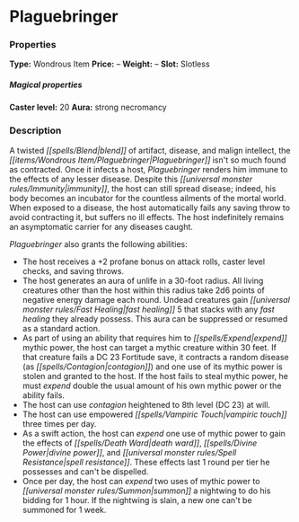 ﻿---
Title: "Plaguebringer"
Type: "Wondrous Item"
Price: "–"
Weight: "–"
Slot: "Slotless"
Caster level: "20"
Aura: "strong necromancy"
Description: |
  "A twisted blend of artifact, disease, and malign intellect, the _Plaguebringer_ isn't so much found as contracted. Once it infects a host, _Plaguebringer_ renders him immune to the effects of any lesser disease. Despite this immunity, the host can still spread disease; indeed, his body becomes an incubator for the countless ailments of the mortal world. When exposed to a disease, the host automatically fails any saving throw to avoid contracting it, but suffers no ill effects. The host indefinitely remains an asymptomatic carrier for any diseases caught.
  _Plaguebringer_ also grants the following abilities:
  _Plaguebringer_ is intelligent, with an Intelligence score of 15, a Wisdom of 10, and a Charisma of 20. It has a neutral evil alignment, communicates by empathy, and has an Ego of 30. It exists only to spread disease and cause suffering. It protects and aids hosts that please it. If infecting a host who resists these goals, it withholds its abilities and attempts to control the host. _Plaguebringer_ can take a single standard or swift action on its host's turn to activate any of its powers that don't require a touch attack. It has five uses of mythic power available to expend each day. It can use its host's own mythic power by becoming dominant (_Pathfinder RPG Core Rulebook_ 535).
  When infecting a host, it has full access to its host's senses, along with darkvision and blindsense with a range of 120 feet. When not in a host, _Plaguebringer_ has only limited awareness, with hearing and blindsense usable to a range of 30 feet and no vision. When not infecting a host, _Plaguebringer_ is undetectable by normal vision due to its microscopic size, though _detect evil_ reveals its presence. It can fly at a speed of 30 feet, and can infect a new host by entering its body. If the target fails a DC 30 Fortitude save, _Plaguebringer_ infects it and the creature gains access to the artifact's powers. If the target succeeds, _Plaguebringer_ can't attempt to infect it again for 1 month.
  _Plaguebringer_ can leave a host by becoming dominant and choosing to leave. Immediately after it leaves, the host is affected by multiple _contagion_ effects (DC 30), one for each of the diseases listed in the spell."
Destruction: |
  "To be destroyed, _Plaguebringer_ must first be forced or tricked into the body of an angel. The angel must then willingly sacrifice itself by dying at the heart of a star."
Sources: "['Mythic Adventures']"
---

# Plaguebringer

### Properties

**Type:** Wondrous Item **Price:** – **Weight:** – **Slot:** Slotless

##### Magical properties

**Caster level:** 20 **Aura:** strong necromancy

### Description

A twisted _[[spells/Blend|blend]]_ of artifact, disease, and malign intellect, the _[[items/Wondrous Item/Plaguebringer|Plaguebringer]]_ isn't so much found as contracted. Once it infects a host, _Plaguebringer_ renders him immune to the effects of any lesser disease. Despite this _[[universal monster rules/Immunity|immunity]]_, the host can still spread disease; indeed, his body becomes an incubator for the countless ailments of the mortal world. When exposed to a disease, the host automatically fails any saving throw to avoid contracting it, but suffers no ill effects. The host indefinitely remains an asymptomatic carrier for any diseases caught.

_Plaguebringer_ also grants the following abilities:

* The host receives a +2 profane bonus on attack rolls, caster level checks, and saving throws.
* The host generates an aura of unlife in a 30-foot radius. All living creatures other than the host within this radius take 2d6 points of negative energy damage each round. Undead creatures gain _[[universal monster rules/Fast Healing|fast healing]]_ 5 that stacks with any _fast healing_ they already possess. This aura can be suppressed or resumed as a standard action.
* As part of using an ability that requires him to _[[spells/Expend|expend]]_ mythic power, the host can target a mythic creature within 30 feet. If that creature fails a DC 23 Fortitude save, it contracts a random disease (as _[[spells/Contagion|contagion]]_) and one use of its mythic power is stolen and granted to the host. If the host fails to steal mythic power, he must _expend_ double the usual amount of his own mythic power or the ability fails.
* The host can use _contagion_ heightened to 8th level (DC 23) at will.
* The host can use empowered _[[spells/Vampiric Touch|vampiric touch]]_ three times per day.
* As a swift action, the host can _expend_ one use of mythic power to gain the effects of _[[spells/Death Ward|death ward]]_, _[[spells/Divine Power|divine power]]_, and _[[universal monster rules/Spell Resistance|spell resistance]]_. These effects last 1 round per tier he possesses and can't be dispelled.
* Once per day, the host can _expend_ two uses of mythic power to _[[universal monster rules/Summon|summon]]_ a nightwing to do his bidding for 1 hour. If the nightwing is slain, a new one can't be summoned for 1 week.